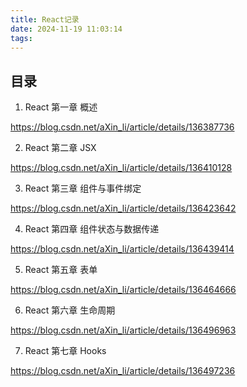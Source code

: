```yaml
---
title: React记录
date: 2024-11-19 11:03:14
tags:
---
```


## 目录

1. React 第一章 概述

https://blog.csdn.net/aXin_li/article/details/136387736

2. React 第二章 JSX

https://blog.csdn.net/aXin_li/article/details/136410128

3. React 第三章 组件与事件绑定

https://blog.csdn.net/aXin_li/article/details/136423642

4. React 第四章 组件状态与数据传递

https://blog.csdn.net/aXin_li/article/details/136439414

5. React 第五章 表单

https://blog.csdn.net/aXin_li/article/details/136464666

6. React 第六章 生命周期

https://blog.csdn.net/aXin_li/article/details/136496963

7. React 第七章 Hooks

https://blog.csdn.net/aXin_li/article/details/136497236